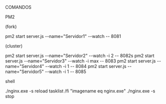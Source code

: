 COMANDOS 

PM2 

(fork) 

pm2 start server.js --name="Servidor1" --watch -- 8081

(cluster) 

pm2 start server.js --name="Servidor2" --watch -i 2 -- 8082s
pm2 start server.js --name="Servidor3" --watch -i max -- 8083
pm2 start server.js --name="Servidor4" --watch -i 1 -- 8084
pm2 start server.js --name="Servidor5" --watch -i 1 -- 8085

shell

./nginx.exe -s reload
tasklist /fi "imagename eq nginx.exe"
./nginx.exe -s stop
